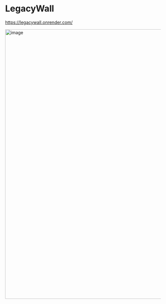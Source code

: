 # LegacyWall

https://legacywall.onrender.com/

<img width="1727" height="871" alt="image" src="https://github.com/user-attachments/assets/48f5a3d2-6ce1-4751-9a57-09f69e253ef2" />
